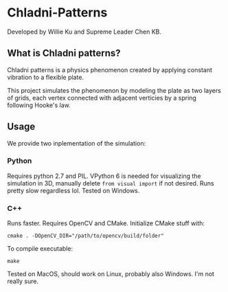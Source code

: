# Chladni-Patterns
Developed by Willie Ku and Supreme Leader Chen KB.
## What is Chladni patterns?
Chladni patterns is a physics phenomenon created by applying constant vibration to a flexible plate.  

This project simulates the phenomenon by modeling the plate as two layers of grids, each vertex connected with adjacent verticies by a spring following Hooke's law. 
## Usage
We provide two inplementation of the simulation:
### Python
Requires python 2.7 and PIL. VPython 6 is needed for visualizing the simulation in 3D, manually delete `from visual import` if not desired. Runs pretty slow regardless lol.
Tested on Windows.
### C++
Runs faster. 
Requires OpenCV and CMake. Initialize CMake stuff with: 

    cmake . -DOpenCV_DIR="/path/to/opencv/build/folder"

To compile executable:

    make

Tested on MacOS, should work on Linux, probably also Windows. I'm not really sure. 


